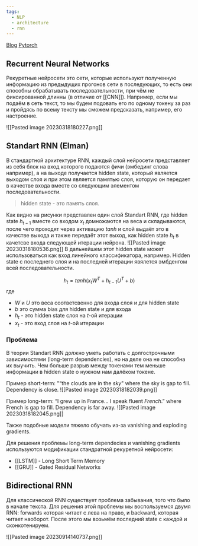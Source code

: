 ```yaml
---
tags:
  - NLP
  - architecture
  - rnn
---
```

[Blog](https://colah.github.io/posts/2015-08-Understanding-LSTMs/) [Pytorch](https://pytorch.org/docs/stable/generated/torch.nn.RNN.html)
## Recurrent Neural Networks
Рекуретные нейросети это сети, которые используют полученную информацию из предыдущих прогонов сети в последующих, то есть они способны обрабатывать последовательности, при чём не фиксированной длинны (в отличие от [[CNN]]). Например, если мы подаём в сеть текст, то мы будем подовать его по одному токену за раз и пройдясь по всему тексту мы сможем предсказать, например, его настроение.

![[Pasted image 20230318180227.png]]

## Standart RNN (Elman)
В стандартной архитектуре RNN, каждый слой нейросети представляет из себя блок на вход которого подаются фичи (эмбединг слова например), а на выходе получается hidden state, который является выходом слоя и при этом является памятью слоя, которую он передает в качестве входа вместе со следующим элементом последовательности.

> hidden state - это память слоя.

Как видно на рисунки представлен один слой Standart RNN, где hidden state $h_{t-1}$ вместе со входом $x_t$ домножаются на веса и складываются, после чего проходят через активацию $tanh$ и слой выдаёт это в качестве выхода и также передаёт этот выход, как hidden state $h_t$ в качетсве входа следующей итерации нейрона. 
![[Pasted image 20230318180536.png]]
В дальнейшем этот hidden state может использоваться как вход линейного классификатора, например. Hidden state с последнего слоя и на последней итерации явялется эмбденгом всей последовательности. 

$$h_t=tanh(x_tW^T+h_{t-1}U^T+b)$$
где 
- $W$ и $U$ это веса соответсвенно для входа слоя и для hidden state
- $b$  это сумма bias для hidden state и для входа
- $h_t$ - это hidden state слоя на $t$-ой итерации
- $x_t$ - это вход слоя на $t$-ой итерации

### Проблема
В теории Standart RNN должно уметь работать с долгострочными зависимостями (long-term dependencies), но на деле она не способна их выучить. Чем больше разрыв между токенами тем меньше информации в hidden state о нужном нам далёком токене.

Пример short-term: "“the clouds are in the _sky_" where the sky is gap to fill. Dependency is close.
![[Pasted image 20230318182039.png]]

Пример long-term: “I grew up in France… I speak fluent _French_.” where French is gap to fill. Dependency is far away.
![[Pasted image 20230318182045.png]]

Также подобные модели тяжело обучать из-за vanishing and exploding gradients.

Для решения проблемы long-term dependecies и vanishing gradients используются модификации стандратной рекуретной нейросети:
- [[LSTM]] - Long Short Term Memory
- [[GRU]] - Gated Residual Networks

## Bidirectional RNN
Для классической RNN существует проблема забывания, того что было в начале текста. Для решения этой проблемы мы воспользуемся двумя RNN: forwards которая читает с лева на право, и backward, которая читает наоборот. После этого мы возьмём последний state с каждой и сконкотенируем. 

![[Pasted image 20230914140737.png]]
